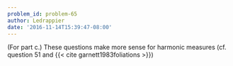 ```yaml
---
problem_id: problem-65
author: Ledrappier
date: '2016-11-14T15:39:47-08:00'
---
```

(For part c.) These questions make more sense for harmonic measures (cf.
question 51 and {{< cite garnett1983foliations >}})

